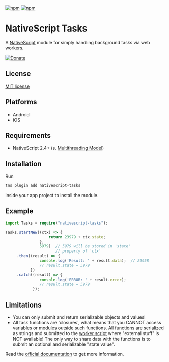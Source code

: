 [![npm](https://img.shields.io/npm/v/nativescript-tasks.svg)](https://www.npmjs.com/package/nativescript-tasks)
[![npm](https://img.shields.io/npm/dt/nativescript-tasks.svg?label=npm%20downloads)](https://www.npmjs.com/package/nativescript-tasks)

# NativeScript Tasks

A [NativeScript](https://nativescript.org/) module for simply handling background tasks via web workers.

[![Donate](https://img.shields.io/badge/Donate-PayPal-green.svg)](https://www.paypal.com/cgi-bin/webscr?cmd=_s-xclick&hosted_button_id=DE5KRMBB3N2U8)

## License

[MIT license](https://raw.githubusercontent.com/mkloubert/nativescript-tasks/master/LICENSE)

## Platforms

* Android
* iOS

## Requirements

* NativeScript 2.4+ (s. [Multithreading Model](https://docs.nativescript.org/core-concepts/multithreading-model))

## Installation

Run

```bash
tns plugin add nativescript-tasks
```

inside your app project to install the module.

## Example

```typescript
import Tasks = require("nativescript-tasks");

Tasks.startNew((ctx) => {
                   return 23979 + ctx.state;
               },
               5979)  // 5979 will be stored in 'state'
                      // property of 'ctx' 
     .then((result) => {
               console.log('Result: ' + result.data);  // 29958
               // result.state = 5979
           })
     .catch((result) => {
               console.log('ERROR: ' + result.error);
               // result.state = 5979
            });
```

## Limitations

* You can only submit and return serializable objects and values!
* All task functions are 'closures', what means that you CANNOT access variables or modules outside such functions. All functions are serialized as strings and submitted to the [worker script](https://github.com/mkloubert/nativescript-tasks/blob/master/plugin/worker.js) where "external stuff" is NOT available! The only way to share data with the functions is to submit an optional and serializable "state value".

Read the [official documentation](https://docs.nativescript.org/core-concepts/multithreading-model#limitations) to get more information.
